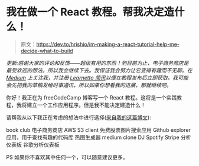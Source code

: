 # 我在做一个 React 教程。帮我决定造什么！

> 原文：<https://dev.to/hrishio/im-making-a-react-tutorial-help-me-decide-what-to-build>

*更新:感谢大家的评论和反馈——超级有用的东西！到目前为止，电子商务商店是最受欢迎的想法。所以我会继续下去。我保证我会努力让它变得有趣而不无聊。在 [Medium](https://medium.com/@hrishio) 上关注我，并注册 [Learnetto 简讯](https://learnetto.com/blog)以便在教程发布后立即获取。我可能会先把我的草稿发给时事通讯，所以如果你想看我的进展，那就继续吧。*

你好！我正在为 freeCodeCamp 博客写一个 React 教程。这将是一个实践教程，我将建立一个工作应用程序。但是我不能决定建造什么！

请帮我从以下我正在考虑的想法中进行选择([来自我的这篇博文](https://medium.freecodecamp.org/every-time-you-build-a-to-do-list-app-a-puppy-dies-505b54637a5d)):

book club
电子商务商店
AWS S3 client
免费股票图片搜索应用
Github explorer 应用，用于查找有趣的代码库
热图生成器
medium clone
DJ Spotify
Stripe 分析仪表板
谷歌分析仪表板

PS 如果你不喜欢其中任何一个，可以随意建议更多。